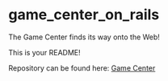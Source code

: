 game_center_on_rails
====================

The Game Center finds its way onto the Web!

This is your README!

Repository can be found here: [Game Center](http://pacific-beyond-1554.herokuapp.com/)